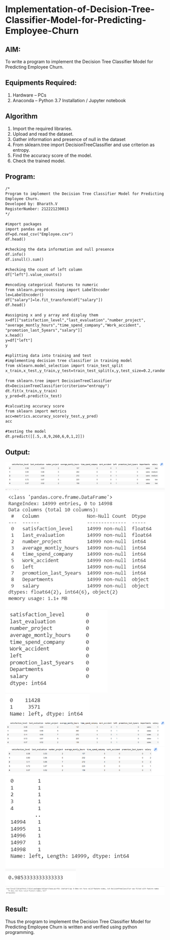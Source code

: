 # Implementation-of-Decision-Tree-Classifier-Model-for-Predicting-Employee-Churn

## AIM:
To write a program to implement the Decision Tree Classifier Model for Predicting Employee Churn.

## Equipments Required:
1. Hardware – PCs
2. Anaconda – Python 3.7 Installation / Jupyter notebook

## Algorithm
1. Import the required libraries.
2. Upload and read the dataset.
3. Gather information and presence of null in the dataset
4. From sklearn.tree import DecisionTreeClassifier and use criterion as entropy.
5. Find the accuracy score of the model.
6. Check the trained model.

## Program:
```
/*
Program to implement the Decision Tree Classifier Model for Predicting Employee Churn.
Developed by: Bharath.V
RegisterNumber: 212221230013
*/

#import packages
import pandas as pd
df=pd.read_csv("Employee.csv")
df.head()

#checking the data information and null presence
df.info()
df.isnull().sum()

#checking the count of left column
df["left"].value_counts()

#encoding categorical features to numeric
from sklearn.preprocessing import LabelEncoder
le=LabelEncoder()
df["salary"]=le.fit_transform(df["salary"])
df.head()

#assigning x and y array and display them
x=df[["satisfaction_level","last_evaluation","number_project",
"average_montly_hours","time_spend_company","Work_accident",
"promotion_last_5years","salary"]]
x.head()
y=df["left"]
y

#splitting data into training and test
#implementing decision tree classifier in training model
from sklearn.model_selection import train_test_split
x_train,x_test,y_train,y_test=train_test_split(x,y,test_size=0.2,random_state=100)

from sklearn.tree import DecisionTreeClassifier
dt=DecisionTreeClassifier(criterion="entropy")
dt.fit(x_train,y_train)
y_pred=dt.predict(x_test)

#calcuating accuracy score
from sklearn import metrics
acc=metrics.accuracy_score(y_test,y_pred)
acc

#testing the model
dt.predict([[.5,.8,9,260,6,0,1,2]])
```
## Output:
![decision tree classifier model](op1.png)
![decision tree classifier model](op2.png)
![decision tree classifier model](op3.png)
![decision tree classifier model](op4.png)
![decision tree classifier model](op5.png)
![decision tree classifier model](op6.png)
![decision tree classifier model](op7.png)
![decision tree classifier model](op8.png)
![decision tree classifier model](op9.png)


## Result:
Thus the program to implement the  Decision Tree Classifier Model for Predicting Employee Churn is written and verified using python programming.
